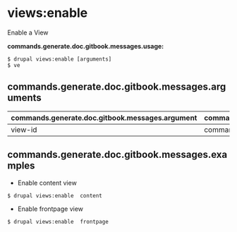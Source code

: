 # views:enable
Enable a View

**commands.generate.doc.gitbook.messages.usage:**
```
$ drupal views:enable [arguments]
$ ve  
```

## commands.generate.doc.gitbook.messages.arguments
commands.generate.doc.gitbook.messages.argument | commands.generate.doc.gitbook.messages.details
---------|-------------
view-id | commands.views.debug.arguments.view-id

## commands.generate.doc.gitbook.messages.examples
* Enable content view
```
$ drupal views:enable  content

```
* Enable frontpage view
```
$ drupal views:enable  frontpage

```
